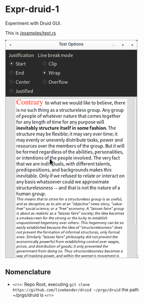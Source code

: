 # Expr-druid-1

Experiment with Druid GUI.

This is [<rr>/examples/text.rs](https://github.com/linebender/druid/blob/754d934d8125f2d1035f5aeb14cf1178af5b6811/druid/examples/text.rs)

![Window](/assets/screenshot-window.png):

## Nomenclature
 - `<rr>`: Repo Root, executing `git clone https://github.com/linebender/druid ~/prgs/druid` the path ~/prgs/druid is `<rr>`
